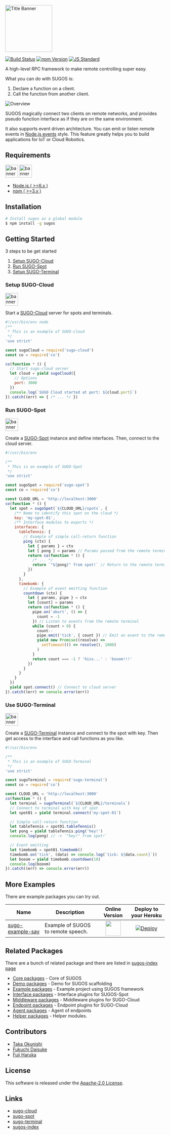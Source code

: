  <img src="assets/images/sugos-banner.png" alt="Title Banner"
                    height="148"
                    style="height:148px"
/>


<!---
This file is generated by ape-tmpl. Do not update manually.
--->

<!-- Badge Start -->
<a name="badges"></a>

[![Build Status][bd_travis_com_shield_url]][bd_travis_com_url]
[![npm Version][bd_npm_shield_url]][bd_npm_url]
[![JS Standard][bd_standard_shield_url]][bd_standard_url]

[bd_repo_url]: https://github.com/realglobe-Inc/sugos
[bd_travis_url]: http://travis-ci.org/realglobe-Inc/sugos
[bd_travis_shield_url]: http://img.shields.io/travis/realglobe-Inc/sugos.svg?style=flat
[bd_travis_com_url]: http://travis-ci.com/realglobe-Inc/sugos
[bd_travis_com_shield_url]: https://api.travis-ci.com/realglobe-Inc/sugos.svg?token=aeFzCpBZebyaRijpCFmm
[bd_license_url]: https://github.com/realglobe-Inc/sugos/blob/master/LICENSE
[bd_codeclimate_url]: http://codeclimate.com/github/realglobe-Inc/sugos
[bd_codeclimate_shield_url]: http://img.shields.io/codeclimate/github/realglobe-Inc/sugos.svg?style=flat
[bd_codeclimate_coverage_shield_url]: http://img.shields.io/codeclimate/coverage/github/realglobe-Inc/sugos.svg?style=flat
[bd_gemnasium_url]: https://gemnasium.com/realglobe-Inc/sugos
[bd_gemnasium_shield_url]: https://gemnasium.com/realglobe-Inc/sugos.svg
[bd_npm_url]: http://www.npmjs.org/package/sugos
[bd_npm_shield_url]: http://img.shields.io/npm/v/sugos.svg?style=flat
[bd_standard_url]: http://standardjs.com/
[bd_standard_shield_url]: https://img.shields.io/badge/code%20style-standard-brightgreen.svg

<!-- Badge End -->


<!-- Description Start -->
<a name="description"></a>

A high-level RPC framework to make remote controlling super easy.

<!-- Description End -->


<!-- Overview Start -->
<a name="overview"></a>

What you can do with SUGOS is:

1. Declare a function on a client.
2. Call the function from another client.

<img src="assets/images/sugos-overview.jpeg" 
    alt="Overview"
/>

SUGOS magically connect two clients on remote networks, and provides pseudo function interface as if they are on the same environment.

It also supports event driven architecture. You can emit or listen remote events in [Node.js events](https://nodejs.org/api/events.html#events_events) style.
This feature greatly helps you to build applications for IoT or Cloud Robotics.


<!-- Overview End -->


<!-- Sections Start -->
<a name="sections"></a>

<!-- Section from "doc/guides/10.Requirements.md.hbs" Start -->

<a name="section-doc-guides-10-requirements-md"></a>
Requirements
-----

<a href="https://nodejs.org">
  <img src="assets/images/nodejs-banner.png"
       alt="banner"
       height="40"
       style="height:40px"
  /></a>
<a href="https://docs.npmjs.com/">
  <img src="assets/images/npm-banner.png"
       alt="banner"
       height="40"
       style="height:40px"
  /></a>

+ [Node.js ( >=6.x )][node_download_url]
+ [npm ( >=3.x )][npm_url]

[node_download_url]: https://nodejs.org/en/download/
[npm_url]: https://docs.npmjs.com/


<!-- Section from "doc/guides/10.Requirements.md.hbs" End -->

<!-- Section from "doc/guides/11.Installation.md.hbs" Start -->

<a name="section-doc-guides-11-installation-md"></a>
Installation
-----

```bash
# Install sugos as a global module
$ npm install -g sugos
```


<!-- Section from "doc/guides/11.Installation.md.hbs" End -->

<!-- Section from "doc/guides/20.Getting Started.md.hbs" Start -->

<a name="section-doc-guides-20-getting-started-md"></a>
Getting Started
---------

3 steps to be get started

1. [Setup SUGO-Cloud](#setup-sugo-cloud)
2. [Run SUGO-Spot](#run-sugo-spot)
3. [Setup SUGO-Terminal](#use-sugo-terminal)

<a id="setup-sugo-cloud"></a>
### Setup SUGO-Cloud

<a href="https://github.com/realglobe-Inc/sugo-cloud"><img src="assets/images/sugo-cloud-banner.png" alt="banner"
                                      height="40" style="height:40px"
/></a>

Start a [SUGO-Cloud][sugo_cloud_url] server for spots and terminals.

```javascript
#!/usr/bin/env node
/**
 * This is an example of SUGO-cloud
 */
'use strict'

const sugoCloud = require('sugo-cloud')
const co = require('co')

co(function * () {
  // Start sugo-cloud server
  let cloud = yield sugoCloud({
    // Options
    port: 3000
  })
  console.log(`SUGO Cloud started at port: ${cloud.port}`)
}).catch((err) => { /* ... */ })

```

<a id="run-sugo-spot"></a>
### Run SUGO-Spot

<a href="https://github.com/realglobe-Inc/sugo-spot"><img src="assets/images/sugo-spot-banner.png" alt="banner"
                                     height="40" style="height:40px"
/></a>

Create a [SUGO-Spot][sugo_spot_url] instance and define interfaces. Then, connect to the cloud server.

```javascript
#!/usr/bin/env

/**
 * This is an example of SUGO-Spot
 */
'use strict'

const sugoSpot = require('sugo-spot')
const co = require('co')

const CLOUD_URL = 'http://localhost:3000'
co(function * () {
  let spot = sugoSpot(`${CLOUD_URL}/spots`, {
    /** Name to identify this spot on the cloud */
    key: 'my-spot-01',
    /** Interface modules to exports */
    interfaces: {
      tableTennis: {
        // Example of simple call-return function
        ping (ctx) {
          let { params } = ctx
          let [ pong ] = params // Params passed from the remote terminal
          return co(function * () {
            /* ... */
            return `"${pong}" from spot!` // Return to the remote terminal
          })
        }
      },
      timebomb: {
        // Example of event emitting function
        countdown (ctx) {
          let { params, pipe } = ctx
          let [count] = params
          return co(function * () {
            pipe.on('abort', () => {
              count = -1
            }) // Listen to events from the remote terminal
            while (count > 0) {
              count--
              pipe.emit('tick', { count }) // Emit an event to the remote terminal
              yield new Promise((resolve) =>
                setTimeout(() => resolve(), 1000)
              )
            }
            return count === -1 ? 'hiss...' : 'booom!!!'
          })
        }
      }
    }
  })
  yield spot.connect() // Connect to cloud server
}).catch((err) => console.error(err))

```


<a id="use-sugo-terminal"></a>
### Use SUGO-Terminal

<a href="https://github.com/realglobe-Inc/sugo-terminal"><img src="assets/images/sugo-terminal-banner.png" alt="banner"
                                         height="40" style="height:40px"
/></a>

Create a [SUGO-Terminal][sugo_terminal_url] instance and connect to the spot with key.
Then get access to the interface and call functions as you like.


```javascript
#!/usr/bin/env

/**
 * This is an example of SUGO-Terminal
 */
'use strict'

const sugoTerminal = require('sugo-terminal')
const co = require('co')

const CLOUD_URL = 'http://localhost:3000'
co(function * () {
  let terminal = sugoTerminal(`${CLOUD_URL}/terminals`)
  // Connect to terminal with key of spot
  let spot01 = yield terminal.connect('my-spot-01')

  // Simple call-return function
  let tableTennis = spot01.tableTennis()
  let pong = yield tableTennis.ping('hey!')
  console.log(pong) // -> `"hey!" from spot!`

  // Event emitting
  let timebomb = spot01.timebomb()
  timebomb.on('tick', (data) => console.log(`tick: ${data.count}`))
  let booom = yield timebomb.countdown(10)
  console.log(booom)
}).catch((err) => console.error(err))

```


<!-- Section from "doc/guides/20.Getting Started.md.hbs" End -->

<!-- Section from "doc/guides/21.More Examples.md.hbs" Start -->

<a name="section-doc-guides-21-more-examples-md"></a>
More Examples
---------

There are example packages you can try out.

| Name | Description | Online Version | Deploy to your Heroku |
| ---- | ----------- | :----: | :---: |
| [sugo-example-say](https://github.com/realglobe-Inc/sugo-example-say) | Example of SUGOS to remote speech. | <a href="http://sugo-example-say.herokuapp.com"><img style="height:48px" height="48" src="http://realglobe-inc.github.io/sugo-example-say/images/favicon.png"/></a> | [![Deploy](https://www.herokucdn.com/deploy/button.svg)](https://heroku.com/deploy?template=https://github.com/sugo-example-say/tree/heroku) |


<!-- Section from "doc/guides/21.More Examples.md.hbs" End -->

<!-- Section from "doc/guides/30.Related packages.md.hbs" Start -->

<a name="section-doc-guides-30-related-packages-md"></a>
Related Packages
---------

There are a bunch of related package and there are listed in [sugos-index page][sugos_index_url]

+ [Core packages](https://github.com/realglobe-Inc/sugos-index#package-group-Core) - Core of SUGOS
+ [Demo packages](https://github.com/realglobe-Inc/sugos-index#package-group-Demo) - Demo for SUGOS scaffolding
+ [Example packages](https://github.com/realglobe-Inc/sugos-index#package-group-Example) - Example project using SUGOS framework
+ [Interface packages](https://github.com/realglobe-Inc/sugos-index#package-group-Interface) - Interface plugins for SUGOS-Spot
+ [Middleware packages](https://github.com/realglobe-Inc/sugos-index#package-group-Middleware) - Middleware plugins for SUGO-Cloud
+ [Endpoint packages](https://github.com/realglobe-Inc/sugos-index#package-group-Endpoint) - Endpoint plugins for SUGO-Cloud
+ [Agent packages](https://github.com/realglobe-Inc/sugos-index#package-group-Agent) - Agent of endpoints
+ [Helper packages](https://github.com/realglobe-Inc/sugos-index#package-group-Helper) - Helper modules.


[sugos_index_url]: https://github.com/realglobe-Inc/sugos-index#readme


<!-- Section from "doc/guides/30.Related packages.md.hbs" End -->

<!-- Section from "doc/guides/40. Contributors.md.hbs" Start -->

<a name="section-doc-guides-40-contributors-md"></a>
Contributors
------------

+ [Taka Okunishi](https://github.com/okunishinishi)
+ [Fukuchi Daisuke](https://github.com/fukuchidaisuke)
+ [Fuji Haruka](https://github.com/FujiHaruka)


<!-- Section from "doc/guides/40. Contributors.md.hbs" End -->


<!-- Sections Start -->


<!-- LICENSE Start -->
<a name="license"></a>

License
-------
This software is released under the [Apache-2.0 License](https://github.com/realglobe-Inc/sugos/blob/master/LICENSE).

<!-- LICENSE End -->


<!-- Links Start -->
<a name="links"></a>

Links
------

+ [sugo-cloud][sugo_cloud_url]
+ [sugo-spot][sugo_spot_url]
+ [sugo-terminal][sugo_terminal_url]
+ [sugos-index][sugos_index_url]

[sugo_cloud_url]: https://github.com/realglobe-Inc/sugo-cloud
[sugo_spot_url]: https://github.com/realglobe-Inc/sugo-spot
[sugo_terminal_url]: https://github.com/realglobe-Inc/sugo-terminal
[sugos_index_url]: https://github.com/realglobe-Inc/sugos-index#readme

<!-- Links End -->
